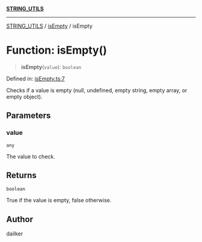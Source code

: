 [**STRING_UTILS**](../../README.md)

***

[STRING_UTILS](../../README.md) / [isEmpty](../README.md) / isEmpty

# Function: isEmpty()

> **isEmpty**(`value`): `boolean`

Defined in: [isEmpty.ts:7](https://github.com/dailker/everyutil/blob/f4f23239544adddf4db86c16dea30bd7bb33b26e/src/string/isEmpty.ts#L7)

Checks if a value is empty (null, undefined, empty string, empty array, or empty object).

## Parameters

### value

`any`

The value to check.

## Returns

`boolean`

True if the value is empty, false otherwise.

## Author

dailker
